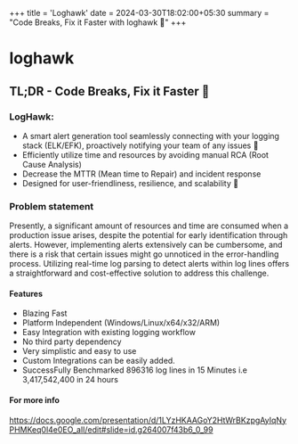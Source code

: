 +++
title = 'Loghawk'
date = 2024-03-30T18:02:00+05:30
summary = "Code Breaks, Fix it Faster with loghawk 🚀"
+++

# loghawk

## TL;DR - Code Breaks, Fix it Faster 🚀

### LogHawk:

- A smart alert generation tool seamlessly connecting with your logging stack (ELK/EFK), proactively notifying your team of any issues 🤫
- Efficiently utilize time and resources by avoiding manual RCA (Root Cause Analysis)
- Decrease the MTTR (Mean time to Repair) and incident response
- Designed for user-friendliness, resilience, and scalability 🤖

### Problem statement

Presently, a significant amount of resources and time are consumed when a production issue arises, despite the potential for early identification through alerts. However, implementing alerts extensively can be cumbersome, and there is a risk that certain issues might go unnoticed in the error-handling process.
Utilizing real-time log parsing to detect alerts within log lines offers a straightforward and cost-effective solution to address this challenge.

#### Features

- Blazing Fast
- Platform Independent (Windows/Linux/x64/x32/ARM)
- Easy Integration with existing logging workflow
- No third party dependency
- Very simplistic and easy to use
- Custom Integrations can be easily added.
- SuccessFully Benchmarked 896316 log lines in 15 Minutes i.e 3,417,542,400 in 24 hours

#### For more info

https://docs.google.com/presentation/d/1LYzHKAAGoY2HtWrBKzpgAyIqNyPHMKeq0l4e0EO_alI/edit#slide=id.g264007f43b6_0_99
